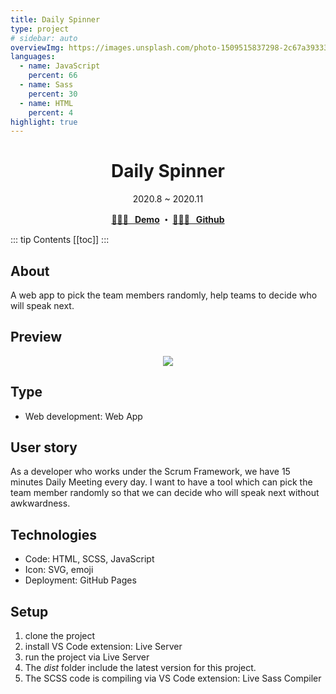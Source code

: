 ```yaml
---
title: Daily Spinner
type: project
# sidebar: auto
overviewImg: https://images.unsplash.com/photo-1509515837298-2c67a3933321?ixlib=rb-1.2.1&ixid=eyJhcHBfaWQiOjEyMDd9&auto=format&fit=crop&w=934&q=80
languages:
  - name: JavaScript
    percent: 66
  - name: Sass
    percent: 30
  - name: HTML
    percent: 4
highlight: true
---
```


<h1 align="center">Daily Spinner</h1>
<div align="center">2020.8 ~ 2020.11</div>

<p align="center">
  <strong>
   <a href="http://bit.ly/dailyspinner">🤹🏻‍♂️ &nbsp; Demo</a>
   ・ <a href="https://github.com/JooYoo/js-dailySpinner">👨🏻‍💻 &nbsp; Github</a>
  </strong>
</p>

::: tip Contents
[[toc]]
:::

## About

A web app to pick the team members randomly, help teams to decide who will speak next.

## Preview

<p align="center">
  <img src="https://media2.giphy.com/media/2K44FM6XOXf9czA9PC/giphy.gif" />
</p>

## Type

- Web development: Web App

## User story

As a developer who works under the Scrum Framework, we have 15 minutes Daily Meeting every day. I want to have a tool which can pick the team member randomly so that we can decide who will speak next without awkwardness.

## Technologies

- Code: HTML, SCSS, JavaScript
- Icon: SVG, emoji
- Deployment: GitHub Pages

## Setup

1. clone the project
2. install VS Code extension: Live Server
3. run the project via Live Server
4. The _dist_ folder include the latest version for this project.
5. The SCSS code is compiling via VS Code extension: Live Sass Compiler
